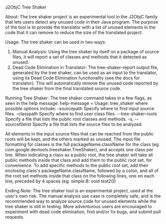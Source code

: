 J2ObjC Tree Shaker

About:
The tree shaker project is an experimental tool in the J2ObjC family that lets 
users detect any unused code in their Java program. The purpose of the tool is 
to provide the translator with a list of unused elements in the code that it 
can remove to reduce the size of the translated project.

Usage:
The tree shaker can be used in two ways:

1. Manual Analysis: Using the tree shaker by itself on a package of source 
files, it will report a set of classes and methods that it detected as unused.
2. Dead Code Elimination in Translator: The tree-shaker-report output file, 
generated by the tree shaker, can be used as an input to the translator, using 
its Dead Code Elimination functionality (see the docs for translator). This 
will automatically remove the unused code reported by the tree shaker from the 
final translated source code.

Running Tree Shaker:
The tree shaker command takes in a few flags, as seen in the help message:
help-message = Usage: tree_shaker <options> <source files>
where possible options include:
  -sourcepath <path>           Specify where to find input source files.
  -classpath <path>            Specify where to find user class files.
  --tree-shaker-roots          Specify a file that lists the public root 
                               classes and methods.
  -s, --sourcefilelist <file>  Specify a file that lists the source files to 
                               be analyzed.

All elements in the input source files that can be reached from the public 
roots will be kept, and the others marked as unused. The input file formatting 
for classes is the full packageName.className for the class (eg. com.google.devtools.treeshaker.TreeShaker), and accepts one class per line. 
When indicating a class as a public root, the tree shaker will take all public 
methods inside that class and add them to the public root set, for convenience.
To add specific methods to the public root set, add their enclosing class's 
packageName.className, followed by a colon, and all of the root set methods 
inside that class on the following lines, one on each line, preceded by 4 
spaces (eg: simple.B:    void test2())

Ending Note:
The tree shaker tool is an experimental project, used at the user's own risk. 
The manual analysis use case is completely safe, and is the recommended way to 
analyze source code for unused elements while the tree shaker is still in 
testing. More adventurous users are encouraged to experiment with dead code 
elimination, find and/or fix bugs, and submit pull requests.
